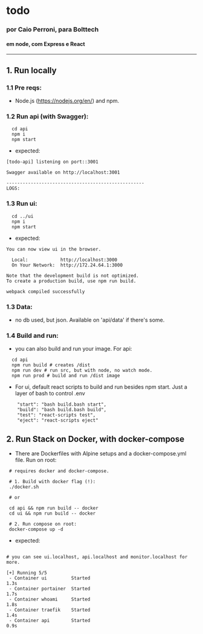 # todo

### por Caio Perroni, para Bolttech

#### em node, com Express e React

<hr>

## 1. Run locally

### 1.1 Pre reqs:

- Node.js (https://nodejs.org/en/) and npm.

### 1.2 Run api (with Swagger):

```console
  cd api
  npm i
  npm start
```

- expected:

```console
[todo-api] listening on port::3001

Swagger available on http://localhost:3001

---------------------------------------------------
LOGS:
```

### 1.3 Run ui:

```console
  cd ../ui
  npm i
  npm start
```

- expected:

```console
You can now view ui in the browser.

  Local:            http://localhost:3000
  On Your Network:  http://172.24.64.1:3000

Note that the development build is not optimized.
To create a production build, use npm run build.

webpack compiled successfully
```

### 1.3 Data:

- no db used, but json. Available on 'api/data' if there's some.

### 1.4 Build and run:

- you can also build and run your image. For api:

```console
  cd api
  npm run build # creates /dist
  npm run dev # run src, but with node, no watch mode.
  npm run prod # build and run /dist image
```

- For ui, default react scripts to build and run besides npm start. Just a layer of bash to control .env

```console
    "start": "bash build.bash start",
    "build": "bash build.bash build",
    "test": "react-scripts test",
    "eject": "react-scripts eject"
```

## 2. Run Stack on Docker, with docker-compose

- There are Dockerfiles with Alpine setups and a docker-compose.yml file. Run on root:

```console
 # requires docker and docker-compose.

 # 1. Build with docker flag (!):
 ./docker.sh

 # or

 cd api && npm run build -- docker
 cd ui && npm run build -- docker

 # 2. Run compose on root:
 docker-compose up -d
```

- expected:

```console

# you can see ui.localhost, api.localhost and monitor.localhost for more.

[+] Running 5/5
 - Container ui         Started                                                                                           1.3s
 - Container portainer  Started                                                                                           1.7s
 - Container whoami     Started                                                                                           1.8s
 - Container traefik    Started                                                                                           1.4s
 - Container api        Started                                                                                           0.9s
```
